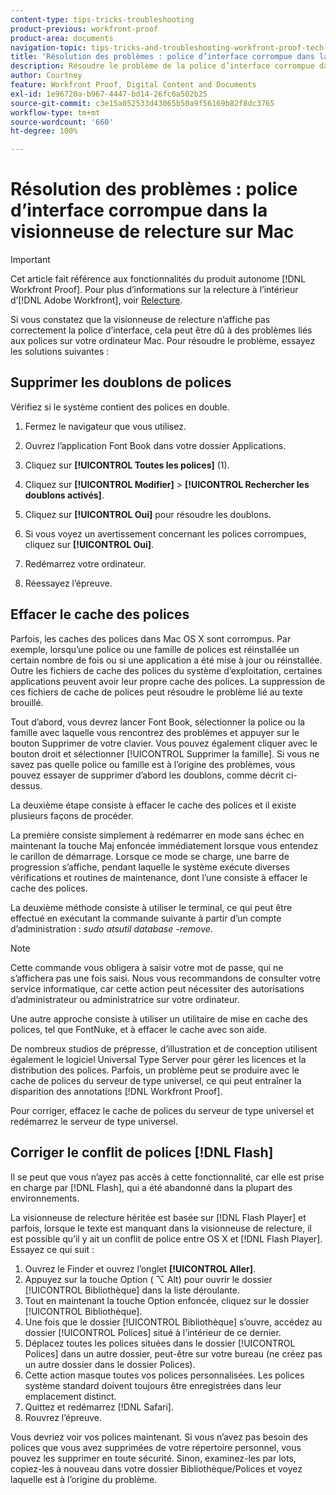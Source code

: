 ```yaml
---
content-type: tips-tricks-troubleshooting
product-previous: workfront-proof
product-area: documents
navigation-topic: tips-tricks-and-troubleshooting-workfront-proof-tech-corner
title: 'Résolution des problèmes : police d’interface corrompue dans la visionneuse de relecture sur Mac'
description: Résoudre le problème de la police d’interface corrompue dans la visionneuse de relecture sur Mac
author: Courtney
feature: Workfront Proof, Digital Content and Documents
exl-id: 1e96720a-b967-4447-bd14-26fc6a502b25
source-git-commit: c3e15a052533d43065b50a9f56169b82f8dc3765
workflow-type: tm+mt
source-wordcount: '660'
ht-degree: 100%

---
```


# Résolution des problèmes : police d’interface corrompue dans la visionneuse de relecture sur Mac

>[!IMPORTANT]
>
>Cet article fait référence aux fonctionnalités du produit autonome [!DNL Workfront Proof]. Pour plus d’informations sur la relecture à l’intérieur d’[!DNL Adobe Workfront], voir [Relecture](../../../review-and-approve-work/proofing/proofing.md).

Si vous constatez que la visionneuse de relecture n’affiche pas correctement la police d’interface, cela peut être dû à des problèmes liés aux polices sur votre ordinateur Mac. Pour résoudre le problème, essayez les solutions suivantes :

## Supprimer les doublons de polices

Vérifiez si le système contient des polices en double.

1. Fermez le navigateur que vous utilisez.
1. Ouvrez l’application Font Book dans votre dossier Applications.
1. Cliquez sur **[!UICONTROL Toutes les polices]** (1).
1. Cliquez sur **[!UICONTROL Modifier]** > **[!UICONTROL Rechercher les doublons activés]**.

1. Cliquez sur **[!UICONTROL Oui]** pour résoudre les doublons.
1. Si vous voyez un avertissement concernant les polices corrompues, cliquez sur **[!UICONTROL Oui]**.
1. Redémarrez votre ordinateur.
1. Réessayez l’épreuve.

## Effacer le cache des polices

Parfois, les caches des polices dans Mac OS X sont corrompus. Par exemple, lorsqu’une police ou une famille de polices est réinstallée un certain nombre de fois ou si une application a été mise à jour ou réinstallée. Outre les fichiers de cache des polices du système d’exploitation, certaines applications peuvent avoir leur propre cache des polices. La suppression de ces fichiers de cache de polices peut résoudre le problème lié au texte brouillé.

Tout d’abord, vous devrez lancer Font Book, sélectionner la police ou la famille avec laquelle vous rencontrez des problèmes et appuyer sur le bouton Supprimer de votre clavier. Vous pouvez également cliquer avec le bouton droit et sélectionner [!UICONTROL Supprimer la famille]. Si vous ne savez pas quelle police ou famille est à l’origine des problèmes, vous pouvez essayer de supprimer d’abord les doublons, comme décrit ci-dessus.

La deuxième étape consiste à effacer le cache des polices et il existe plusieurs façons de procéder.

La première consiste simplement à redémarrer en mode sans échec en maintenant la touche Maj enfoncée immédiatement lorsque vous entendez le carillon de démarrage. Lorsque ce mode se charge, une barre de progression s’affiche, pendant laquelle le système exécute diverses vérifications et routines de maintenance, dont l’une consiste à effacer le cache des polices.

La deuxième méthode consiste à utiliser le terminal, ce qui peut être effectué en exécutant la commande suivante à partir d’un compte d’administration : *sudo atsutil database -remove*.

>[!NOTE]
>
>Cette commande vous obligera à saisir votre mot de passe, qui ne s’affichera pas une fois saisi. Nous vous recommandons de consulter votre service informatique, car cette action peut nécessiter des autorisations d’administrateur ou administratrice sur votre ordinateur.

Une autre approche consiste à utiliser un utilitaire de mise en cache des polices, tel que FontNuke, et à effacer le cache avec son aide.

De nombreux studios de prépresse, d’illustration et de conception utilisent également le logiciel Universal Type Server pour gérer les licences et la distribution des polices. Parfois, un problème peut se produire avec le cache de polices du serveur de type universel, ce qui peut entraîner la disparition des annotations [!DNL Workfront Proof].

Pour corriger, effacez le cache de polices du serveur de type universel et redémarrez le serveur de type universel.

## Corriger le conflit de polices [!DNL Flash]

Il se peut que vous n’ayez pas accès à cette fonctionnalité, car elle est prise en charge par [!DNL Flash], qui a été abandonné dans la plupart des environnements.

La visionneuse de relecture héritée est basée sur [!DNL Flash Player] et parfois, lorsque le texte est manquant dans la visionneuse de relecture, il est possible qu’il y ait un conflit de police entre OS X et [!DNL Flash Player]. Essayez ce qui suit :

1. Ouvrez le Finder et ouvrez l’onglet **[!UICONTROL Aller]**.
1. Appuyez sur la touche Option ( ⌥ Alt) pour ouvrir le dossier [!UICONTROL Bibliothèque] dans la liste déroulante.
1. Tout en maintenant la touche Option enfoncée, cliquez sur le dossier [!UICONTROL Bibliothèque].
1. Une fois que le dossier [!UICONTROL Bibliothèque] s’ouvre, accédez au dossier [!UICONTROL Polices] situé à l’intérieur de ce dernier.
1. Déplacez toutes les polices situées dans le dossier [!UICONTROL Polices] dans un autre dossier, peut-être sur votre bureau (ne créez pas un autre dossier dans le dossier Polices).
1. Cette action masque toutes vos polices personnalisées. Les polices système standard doivent toujours être enregistrées dans leur emplacement distinct.
1. Quittez et redémarrez [!DNL Safari].
1. Rouvrez l’épreuve.

Vous devriez voir vos polices maintenant. Si vous n’avez pas besoin des polices que vous avez supprimées de votre répertoire personnel, vous pouvez les supprimer en toute sécurité. Sinon, examinez-les par lots, copiez-les à nouveau dans votre dossier Bibliothèque/Polices et voyez laquelle est à l’origine du problème.
